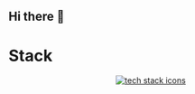 ## Hi there 👋

# Stack

<p align="center">
    <a href="https://skillicons.dev">
        <img src="https://skillicons.dev/icons?i=c,ae,html,css,js,ts,discord,figma,java,angular,spring,dart,flutter,mysql,md,postman,windows,idea,webstorm,vscode,github,git,nodejs&perline=14" alt="tech stack icons"/>
    </a>
</p>
